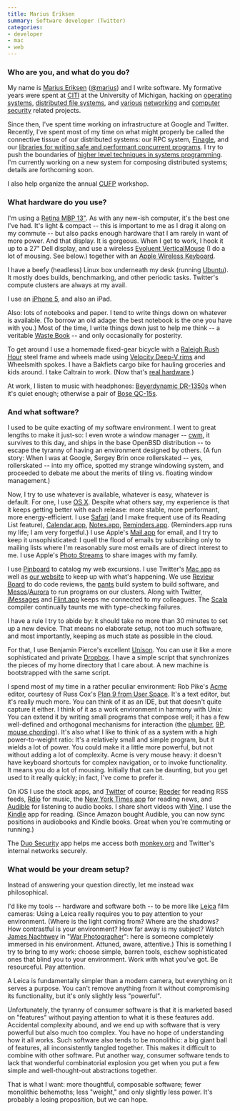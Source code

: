 ```yaml
---
title: Marius Eriksen
summary: Software developer (Twitter)
categories:
- developer
- mac
- web
---
```


### Who are you, and what do you do?

My name is [Marius Eriksen](http://monkey.org/~marius/ "Marius' website.") ([@marius](https://twitter.com/marius "Marius' Twitter account.")) and I write software. My formative years were spent at [CITI](http://www.citi.umich.edu/ "The Center for Information Technology's website.") at the University of Michigan, hacking on [operating systems][openbsd], [distributed file systems](http://datatracker.ietf.org/wg/nfsv4/charter/ "Version 4 of the NFS file system standard."), and [various](http://static.usenix.org/event/usenix05/tech/freenix/full_papers/eriksen/eriksen.pdf "Marius' article on Trickle.") [networking][nylon] and [computer](http://monkey.org/~marius/tmp/fsraces.pdf "Marius' article on preventing file system races.") [security][systrace] related projects.

Since then, I've spent time working on infrastructure at Google and Twitter. Recently, I've spent most of my time on what might properly be called the connective tissue of our distributed systems: our RPC system, [Finagle][finagle], and our [libraries for writing safe and performant concurrent programs][util]. I try to push the boundaries of [higher level techniques in systems programming](http://plosworkshop.org/2013/preprint/eriksen.pdf "Marius' post on your server as a function."). I'm currently working on a new system for composing distributed systems; details are forthcoming soon.

I also help organize the annual [CUFP](http://cufp.org/ "The Commercial Users of Functional Programming website.") workshop.

### What hardware do you use?

I'm using a [Retina MBP 13"][macbook-pro]. As with any new-ish computer, it's the best one I've had. It's light & compact -- this is important to me as I drag it along on my commute -- but also packs enough hardware that I am rarely in want of more power. And that display. It is gorgeous. When I get to work, I hook it up to a 27" Dell display, and use a wireless [Evoluent VerticalMouse][verticalmouse] (I do a lot of mousing. See below.) together with an [Apple Wireless Keyboard][keyboard].

I have a beefy (headless) Linux box underneath my desk (running [Ubuntu][]). It mostly does builds, benchmarking, and other periodic tasks. Twitter's compute clusters are always at my avail.

I use an [iPhone 5][iphone-5], and also an iPad.

Also: lots of notebooks and paper. I tend to write things down on whatever is available. (To borrow an old adage: the best notebook is the one you have with you.) Most of the time, I write things down just to help me think -- a veritable [Waste Book](http://www.amazon.com/Waste-Books-York-Review-Classics/dp/0940322501 "Amazon's page for 'The Waste Books' by Georg Christoph Lichtenberg.") -- and only occasionally for posterity.

To get around I use a homemade fixed-gear bicycle with a [Raleigh Rush Hour][rush-hour-2008] steel frame and wheels made using [Velocity Deep-V rims][deep-v-700c] and Wheelsmith spokes. I have a Bakfiets cargo bike for hauling groceries and kids around. I take Caltrain to work. (Now that's [real hardware](http://en.wikipedia.org/wiki/MPI_MP36PH-3C "The Wikipedia entry for the MPXpress locomotive.").)

At work, I listen to music with headphones: [Beyerdynamic DR-1350s][dt-1350] when it's quiet enough; otherwise a pair of [Bose QC-15s][quietcomfort-15].

### And what software?

I used to be quite exacting of my software environment. I went to great lengths to make it just-so: I even wrote a window manager -- [cwm][], it survives to this day, and ships in the base OpenBSD distribution -- to escape the tyranny of having an environment designed by others. (A fun story: When I was at Google, Sergey Brin once rollerskated -- yes, rollerskated -- into my office, spotted my strange windowing system, and proceeded to debate me about the merits of tiling vs. floating window management.)

Now, I try to use whatever is available, whatever is easy, whatever is default. For one, I use [OS X][macos]. Despite what others say, my experience is that it keeps getting better with each release: more stable, more performant, more energy-efficient. I use [Safari][] (and I make frequent use of its Reading List feature), [Calendar.app][ical], [Notes.app][notes], [Reminders.app][reminders]. (Reminders.app runs my life; I am very forgetful.) I use Apple's [Mail.app][mail] for email, and I try to keep it unsophisticated: I quell the flood of emails by subscribing only to mailing lists where I'm reasonably sure most emails are of direct interest to me. I use Apple's [Photo Streams][icloud] to share images with my family.

I use [Pinboard][] to catalog my web excursions. I use Twitter's [Mac app][twitter-mac] as well as [our website][twitter] to keep up with what's happening. We use [Review Board][review-board] to do code reviews, the [pants][commons] build system to build software, and [Mesos][]/[Aurora][] to run programs on our clusters. Along with Twitter, [iMessages][imessage] and [Flint.app][flint] keeps me connected to my colleagues. The [Scala][] compiler continually taunts me with type-checking failures.

I have a rule I try to abide by: it should take no more than 30 minutes to set up a new device. That means no elaborate setup, not too much software, and most importantly, keeping as much state as possible in the cloud.

For that, I use Benjamin Pierce's excellent [Unison][]. You can use it like a more sophisticated and private [Dropbox][]. I have a simple script that synchronizes the pieces of my home directory that I care about. A new machine is bootstrapped with the same script.

I spend most of my time in a rather peculiar environment: Rob Pike's [Acme][] editor, courtesy of Russ Cox's [Plan 9 from User Space][plan-9-user-space]. It's a text editor, but it's really much more. You can think of it as an IDE, but that doesn't quite capture it either. I think of it as a work environment in harmony with Unix: You can extend it by writing small programs that compose well; it has a few well-defined and orthogonal mechanisms for interaction (the [plumber](http://plan9.bell-labs.com/sys/doc/plumb.html "An article about the plumbing architecture in Plan 9."), [9P](http://en.wikipedia.org/wiki/9P "The Wikipedia entry for 9P."), [mouse chording](http://en.wikipedia.org/wiki/Mouse_chording "The Wikipedia entry for mouse chording.")). It's also what I like to think of as a system with a high power-to-weight ratio: It's a relatively small and simple program, but it wields a lot of power. You could make it a little more powerful, but not without adding a lot of complexity. Acme is very mouse heavy: it doesn't have keyboard shortcuts for complex navigation, or to invoke functionality. It means you do a lot of mousing. Initially that can be daunting, but you get used to it really quickly; in fact, I've come to prefer it.

On iOS I use the stock apps, and [Twitter][twitter-ios] of course; [Reeder][reeder-ios] for reading RSS feeds, [Rdio][rdio-ios] for music, the [New York Times app][nytimes-ios] for reading news, and [Audible][audible-ios] for listening to audio books. I share short videos with [Vine][vine-ios]. I use the [Kindle][kindle-ios] app for reading. (Since Amazon bought Audible, you can now sync positions in audiobooks and Kindle books. Great when you're commuting or running.)

The [Duo Security][duo] app helps me access both [monkey.org](http://monkey.org/ "Marius' shared website.") and Twitter's internal networks securely.

### What would be your dream setup?

Instead of answering your question directly, let me instead wax philosophical.

I'd like my tools -- hardware and software both -- to be more like [Leica][m6] film cameras: Using a Leica really requires you to pay attention to your environment. (Where is the light coming from? Where are the shadows? How contrastful is your environment? How far away is my subject? Watch [James Nachtwey](http://www.jamesnachtwey.com/ "James' website.") in "[War Photographer](http://www.war-photographer.com/en/ "The site for 'War Photographer.'")": here is someone completely immersed in his environment. Attuned, aware, attentive.) This is something I try to bring to my work: choose simple, barren tools, eschew sophisticated ones that blind you to your environment. Work with what you've got. Be resourceful. Pay attention.

A Leica is fundamentally simpler than a modern camera, but everything on it serves a purpose. You can't remove anything from it without compromising its functionality, but it's only slightly less "powerful".

Unfortunately, the tyranny of consumer software is that it is marketed based on "features" without paying attention to what it is these features add. Accidental complexity abound, and we end up with software that is very powerful but also much too complex. You have no hope of understanding how it all works. Such software also tends to be monolithic: a big giant ball of features, all inconsistently tangled together. This makes it difficult to combine with other software. Put another way, consumer software tends to lack that wonderful combinatorial explosion you get when you put a few simple and well-thought-out abstractions together.

That is what I want: more thoughtful, composable software; fewer monolithic behemoths; less "weight," and only slightly less power. It's probably a losing proposition, but we can hope.

[rush-hour-2008]: http://archive.raleighusa.com/archive/2008-road/rush-hour-2008/ "A bike."
[iphone-5]: https://en.wikipedia.org/wiki/IPhone_5 "A smartphone."
[macbook-pro]: https://www.apple.com/macbook-pro/ "A laptop."
[m6]: https://en.wikipedia.org/wiki/Leica_M6 "A film camera."
[deep-v-700c]: http://www.velocityusa.com/product/rims/deep-v-622 "Bike rims."
[dt-1350]: https://north-america.beyerdynamic.com/shop/dt-1350.html "Over the ear headphones."
[verticalmouse]: https://www.evoluent.com/vm3w.html "A unique wireless mouse."
[quietcomfort-15]: http://www.bose.com/controller?url=/shop_online/headphones/noise_cancelling_headphones/quietcomfort_15/index.jsp "Noise-cancelling headphones."
[keyboard]: https://www.apple.com/keyboard/ "The keyboard."
[rdio-ios]: https://itunes.apple.com/us/app/rdio/id335060889 "An Rdio client for iOS."
[reminders]: https://support.apple.com/kb/PH12086?viewlocale=en_US&locale=en_US "A to-do list included with Mac OS X."
[review-board]: https://www.reviewboard.org/ "A web-based code review system."
[reeder-ios]: http://reederapp.com/ios/ "A Google Reader client for iOS."
[unison]: http://www.cis.upenn.edu/~bcpierce/unison/ "A file syncing tool."
[ubuntu]: https://www.ubuntu.com/ "A Unix distribution."
[util]: https://github.com/twitter/util/ "Twitter's reusable code library."
[imessage]: https://en.wikipedia.org/wiki/iMessage "A messaging platform."
[icloud]: https://www.apple.com/icloud/ "A cloud service."
[ical]: https://en.wikipedia.org/wiki/ICal "Calendaring software included with Mac OS X."
[nytimes-ios]: https://itunes.apple.com/us/app/nytimes/id284862083 "An iPhone app to grab the latest news from the newspaper."
[nylon]: https://packages.gentoo.org/packages/net-proxy/nylon "A proxy server."
[notes]: https://en.wikipedia.org/wiki/Notes_(Apple) "A note-taking application included with Mac OS X."
[twitter]: https://twitter.com/ "An online micro-blogging platform."
[twitter-mac]: https://itunes.apple.com/us/app/twitter/id409789998 "A Mac client for Twitter."
[twitter-ios]: https://itunes.apple.com/app/twitter/id333903271 "A Twitter client."
[safari]: https://www.apple.com/safari/ "A fast web browser."
[scala]: http://www.scala-lang.org/ "A compiled programming language."
[systrace]: http://www.citi.umich.edu/u/provos/systrace/ "Software for enforcing system call policies."
[audible-ios]: https://itunes.apple.com/us/app/audible/id379693831 "An app for the audio book service."
[aurora]: http://aurora.apache.org/ "Job scheduling software."
[acme]: https://en.wikipedia.org/wiki/Acme_(text_editor) "A text editor and graphical shell for Plan 9."
[flint]: http://giantcomet.com/flint/mac/ "A Campfire client for the Mac."
[finagle]: https://twitter.github.io/finagle/ "Twitter's RPC software."
[openbsd]: http://www.openbsd.org/ "An open-source operating system emphasising security and cryptography."
[mesos]: http://mesos.apache.org/ "Distributed cluster management software."
[mail]: https://en.wikipedia.org/wiki/Mail_(application) "The default Mac OS X mail client."
[macos]: https://en.wikipedia.org/wiki/MacOS "An operating system for Mac hardware."
[commons]: https://github.com/twitter/commons "Twitter's common Python/JVM libraries."
[cwm]: http://man.openbsd.org/cgi-bin/man.cgi/OpenBSD-current/man1/cwm.1?query=cwm%26sec=1 "A simple OpenBSD window manager."
[dropbox]: https://www.dropbox.com/ "Online syncing and storage."
[duo]: https://duo.com/ "A two-factor authentication service."
[vine-ios]: https://itunes.apple.com/us/app/vine/id592447445 "A short looping video app."
[kindle-ios]: https://itunes.apple.com/gb/app/kindle/id302584613 "An iPhone app for accessing Kindle content from Amazon."
[plan-9-user-space]: https://swtch.com/plan9port/ "A port of Plan 9 programs to *nix."
[pinboard]: http://pinboard.in/ "A bookmarking web service."
